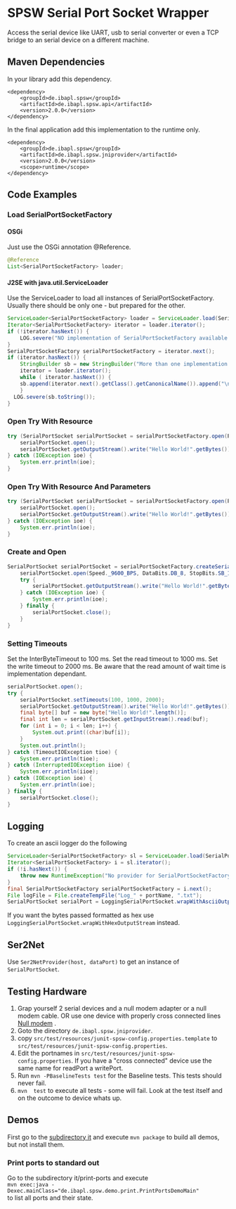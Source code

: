 # SPSW Serial Port Socket Wrapper

Access the serial device like UART, usb to serial converter or even a TCP bridge to an serial device on a different machine.

## Maven Dependencies

In your library add this dependency.
```
<dependency>
    <groupId>de.ibapl.spsw</groupId>
    <artifactId>de.ibapl.spsw.api</artifactId>
    <version>2.0.0</version>
</dependency>
```

In the final application add this implementation to the runtime only.
```
<dependency>
    <groupId>de.ibapl.spsw</groupId>
    <artifactId>de.ibapl.spsw.jniprovider</artifactId>
    <version>2.0.0</version>
    <scope>runtime</scope>
</dependency>
```

## Code Examples

### Load SerialPortSocketFactory

#### OSGi
Just use the OSGi annotation @Reference. 
```java
@Reference
List<SerialPortSocketFactory> loader;
```

#### J2SE with java.util.ServiceLoader

Use the ServiceLoader to load all instances of SerialPortSocketFactory. Usually there should be only one - but prepared for the other.

```java
ServiceLoader<SerialPortSocketFactory> loader = ServiceLoader.load(SerialPortSocketFactory.class);
Iterator<SerialPortSocketFactory> iterator = loader.iterator();
if (!iterator.hasNext()) {
	LOG.severe("NO implementation of SerialPortSocketFactory available - add a provider for that to the test dependencies");
}
SerialPortSocketFactory serialPortSocketFactory = iterator.next();
if (iterator.hasNext()) {
	StringBuilder sb = new StringBuilder("More than one implementation of SerialPortSocketFactory available - fix the test dependencies\n");
	iterator = loader.iterator();
	while ( iterator.hasNext()) {
	sb.append(iterator.next().getClass().getCanonicalName()).append("\n");
	}
  LOG.severe(sb.toString());
}
```

### Open Try With Resource

```java
try (SerialPortSocket serialPortSocket = serialPortSocketFactory.open(PORT_NAME) {
	serialPortSocket.open();
	serialPortSocket.getOutputStream().write("Hello World!".getBytes());
} catch (IOException ioe) {
	System.err.println(ioe);
}
```

### Open Try With Resource And Parameters

```java
try (SerialPortSocket serialPortSocket = serialPortSocketFactory.open(PORT_NAME, Speed._9600_BPS, DataBits.DB_8, StopBits.SB_1, Parity.NONE, FlowControl.getFC_NONE()) {
	serialPortSocket.open();
	serialPortSocket.getOutputStream().write("Hello World!".getBytes());
} catch (IOException ioe) {
	System.err.println(ioe);
}
```

### Create and Open

```java
SerialPortSocket serialPortSocket = serialPortSocketFactory.createSerialPortSocket(PORT_NAME);
	serialPortSocket.open(Speed._9600_BPS, DataBits.DB_8, StopBits.SB_1, Parity.NONE, FlowControl.getFC_NONE());
	try {
		serialPortSocket.getOutputStream().write("Hello World!".getBytes());
	} catch (IOException ioe) {
		System.err.println(ioe);
	} finally {
		serialPortSocket.close();
	}
}
```

### Setting Timeouts
Set the InterByteTimeout to 100 ms.
Set the read timeout to 1000 ms.
Set the write timeout to 2000 ms.
Be aware that the read amount of wait time is implementation dependant.  

```java
serialPortSocket.open();
try {
	serialPortSocket.setTimeouts(100, 1000, 2000);
	serialPortSocket.getOutputStream().write("Hello World!".getBytes());
	final byte[] buf = new byte["Hello World!".length()];
	final int len = serialPortSocket.getInputStream().read(buf);
	for (int i = 0; i < len; i++) {
		System.out.print((char)buf[i]);
	}
	System.out.println();
} catch (TimeoutIOException tioe) {
	System.err.println(tioe);
} catch (InterruptedIOException iioe) {
	System.err.println(iioe);
} catch (IOException ioe) {
	System.err.println(ioe);
} finally {
	serialPortSocket.close();
}

```

## Logging

To create an ascii logger do the following

```java
ServiceLoader<SerialPortSocketFactory> sl = ServiceLoader.load(SerialPortSocketFactory.class);
Iterator<SerialPortSocketFactory> i = sl.iterator();
if (!i.hasNext()) {
	throw new RuntimeException("No provider for SerialPortSocketFactory found, pleas add one to you class path ");
}
final SerialPortSocketFactory serialPortSocketFactory = i.next();
File logFile = File.createTempFile("Log_" + portName, ".txt");
SerialPortSocket serialPort = LoggingSerialPortSocket.wrapWithAsciiOutputStream(serialPortSocketFactory.createSerialPortSocket(portName), new FileOutputStream(logFile), false, TimeStampLogging.NONE);

```

If you want the bytes passed formatted as hex use `LoggingSerialPortSocket.wrapWithHexOutputStream` instead.

## Ser2Net

Use `Ser2NetProvider(host, dataPort)` to get an instance of `SerialPortSocket`.


## Testing Hardware

1.  Grap yourself 2 serial devices and a null modem adapter or a null modem cable. OR use one device with properly cross connected lines [Null modem](https://www.wikipedia.org/wiki/Null_modem) .
1.  Goto the directory `de.ibapl.spsw.jniprovider`.
2.  copy `src/test/resources/junit-spsw-config.properties.template` to `src/test/resources/junit-spsw-config.properties`.
3.  Edit the portnames in `src/test/resources/junit-spsw-config.properties`. If you have a "cross connected" device use the same name for readPort a writePort.
4.  Run `mvn -PBaselineTests test` for the Baseline tests. This tests should never fail.
5.  `mvn  test` to execute all tests - some will fail. Look at the test itself and on the outcome to device whats up.

## Demos

First go to the [subdirectory it](./it) and execute `mvn package` to build all demos, but not install them.

### Print ports to standard out

Go to the subdirectory it/print-ports and execute  
`mvn exec:java -Dexec.mainClass="de.ibapl.spsw.demo.print.PrintPortsDemoMain"`  
to list all ports and their state.


 